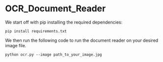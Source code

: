 # OCR_Document_Reader
We start off with pip installing the required dependencies:

```
pip install requirements.txt
```

We then run the following code to run the document reader on your desired image file.
```
python ocr.py --image path_to_your_image.jpg
```
